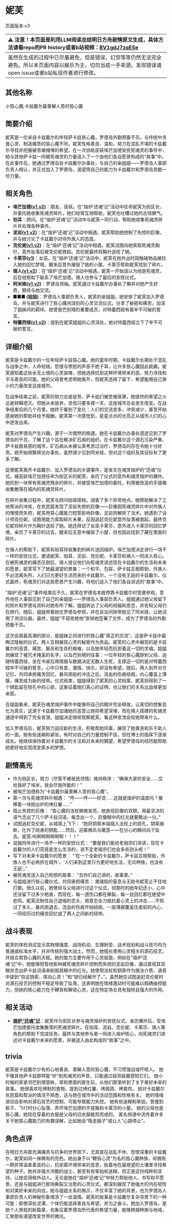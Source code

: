 # 妮芙
页面版本:v3
 

| :warning: 注意！本页面是利用LLM阅读总结明日方舟剧情原文生成，具体方法请看repo的PR history或者b站视频：[BV1gdJ7zqESe](https://www.bilibili.com/video/BV1gdJ7zqESe/)         |
|:----------------------------|
| 虽然在生成的过程中已尽量避免，但是错误，幻觉等等仍然无法完全避免。所以本页面内容以娱乐为主，切勿当成一手来源。发现错误请open issue或者b站私信作者进行修改。|



## 其他名称
小笞心魔;卡兹戴尔最善解人意的笞心魔
## 简要介绍
妮芙是一位来自卡兹戴尔的年轻萨卡兹笞心魔，罗德岛外勤预备干员。与传统中贪食心灵、制造痛苦的笞心魔不同，妮芙性格善良、温和，努力在混乱不堪的卡兹戴尔寻找并挖掘被苦难掩埋的希望。在一次协助巫妖埃芒加德安抚死魂灵的事件中，她与其他萨卡兹一同被死魂灵的力量送入了一个由他们各自愿景构成的“故事”中。在此事件后，她通过罗德岛驻卡兹戴尔办事处，与自己的亲姐姐——罗德岛人事部负责人相认，并正式加入了罗德岛，渴望用自己的能力为卡兹戴尔和罗德岛贡献一份力量。
## 相关角色
-   **埃芒加德([v1](../chars/extended_char_ai_mang_jia_de.md),[v2](extended_char_ai_mang_jia_de.md))**：朋友，巫妖。在“熔炉‘还魂’记”活动中任命妮芙为街区长，并委托她收集死魂灵碎片。她们经常互相帮助，妮芙也吐槽过她的古怪脾气。
-   **珀耳**：顾问。在“熔炉‘还魂’记”活动中与妮芙一同行动，帮助她收集死魂灵碎片并处理各种事件。
-   **泥岩([v1](../chars/char_311_mudrok.md),[v2](char_311_mudrok.md))**：在“熔炉‘还魂’记”活动中相遇。妮芙帮助她控制了失控的巨像，并与她讨论了卡兹戴尔对待外族人的态度。
-   **克伦妮([v1](../chars/extended_char_ke_lun_ni.md),[v2](extended_char_ke_lun_ni.md))**：在“熔炉‘还魂’记”活动中相遇。妮芙试图向她索取死魂灵胸针，意外坠落后被克伦妮救起。克伦妮最终将胸针送给了她。
-   **卡莱莎([v1](../chars/extended_char_ka_lai_sha.md))**：女巫。在“熔炉‘还魂’记”活动中，妮芙在她外出时因触碰物品被拉入她的回忆梦境，醒来后意外摧毁了她的小屋。卡莱莎帮助妮芙找到了碎片。
-   **锡人([v1](../chars/char_4151_tinman.md),[v2](char_4151_tinman.md))**：在“熔炉‘还魂’记”活动中相遇。妮芙一开始误以为他是死魂灵，后在他帮助下联系了埃芒加德。锡人也参与了最后的安抚仪式。
-   **阿米娅([v1](../chars/char_002_amiya.md),[v2](char_002_amiya.md))**：罗德岛领袖。妮芙通过卡兹戴尔办事处了解并对她产生好奇，期待与她交流。
-   **■■■ (姐姐)**：罗德岛人事部负责人，妮芙的亲姐姐。她安排了妮芙加入罗德岛，并与妮芙进行了笞心魔间深刻的心灵交流仪式，分享了秘密和痛苦，加深了姐妹间的羁绊。她曾是巴别塔的重要成员，对特蕾西娅有着牢不可破的誓言。
-   **特蕾西娅([v1](../chars/extended_char_te_lei_xi_ya.md),[v2](extended_char_te_lei_xi_ya.md))**：提到在妮芙姐姐的心灵深处，她对特蕾西娅立下了牢不可破的誓言。
## 详细介绍
妮芙是卡兹戴尔的一位年轻萨卡兹笞心魔。她的童年时期，卡兹戴尔长期处于混乱与战争之中，人命轻贱，怨恨与愤怒的声音不绝于耳，让许多笞心魔因此疯癫。妮芙感知着这些永无止境的心灵哀嚎，但她选择抗拒这种环境带来的恶，努力寻找和平与善良的可能。她的父母曾考虑带她离开，但妮芙选择了留下，希望能用自己渺小的力量改变这座城市。

在战争结束之前，妮芙的努力总是徒劳，萨卡兹们被苦难笼罩，她提供的希望之火总是转瞬熄灭。但她从未放弃，坚信只要多撑一天，这座城市总会发生改变。在战争结束后的几个月里，她终于看到了变化：人们的交流变多，冲突减少，甚至开始感谢她的帮助并给予报酬。妮芙第一次感觉到，星星点点的光亮正从城市人们的心中迸发出来。

妮芙对罗德岛产生兴趣，源于一次偶然的相遇。她在卡兹戴尔办事处遗迹见到了罗德岛的干员，了解了这个旨在解决矿石病的组织。在卡兹戴尔这个源石污染严重、萨卡兹极易感的城市，矿石病从未被认真考虑过治疗，罗德岛的存在令她十分好奇。她开始频繁拜访办事处，虽然很少见到阿米娅，但对这个组织及其目标有了更多了解。

促使妮芙离开卡兹戴尔、加入罗德岛的关键事件，是发生在魂灵熔炉的“还魂”仪式。被巫妖埃芒加德任命为街区长的妮芙，亲历了仪式的意外和魂灵熔炉的爆炸。她捡到一块带有死魂灵残余的碎片，并接受埃芒加德的委托，利用被改造的手提箱收集散落在城内的死魂灵碎片。

在碎片收集过程中，妮芙与顾问珀耳搭档，调查了多个异常地点。她帮助解决了工地帮派的冲突，在贫民窟发现了泥岩失控的巨像——巨像因死魂灵碎片中对外族人的憎恨而失控，妮芙用笞心魔能力短暂影响巨像，泥岩则解除了法术。她遇到了设计师克伦妮，试图用能力索取碎片未果，反因追赶克伦妮意外坠落被救起，最终克伦妮将碎片作为胸针送给了她。她还拜访了女巫卡莱莎，意外进入卡莱莎的回忆梦境，亲历了卡莱莎的过去，醒来后无意中摧毁了小屋，但也因此找到了藏在里面的碎片。

在锡人的帮助下，妮芙和珀耳将收集到的碎片送回熔炉。埃芒加德决定进行一场不一样的安抚仪式，邀请妮芙、珀耳、泥岩、克伦妮、卡莱莎和锡人一同进入核心。在被死魂灵的痛苦压倒后，锡人提议他们向死魂灵讲述现在卡兹戴尔的生活和未来的愿景。妮芙写下了她最渴望的景象：一个和平、包容，萨卡兹互相帮助，外族人不必流离失所，人们只为更好生活而来的卡兹戴尔，一个没有王庭的卡兹戴尔。仪式最终，死魂灵们对这些愿景产生兴趣，将他们送入了他们各自讲述的“故事”中。

“熔炉‘还魂’记”事件结束后不久，妮芙在罗德岛本舰停靠卡兹戴尔时受邀参观，意外地在人事部见到了自己的亲姐姐——罗德岛人事部负责人。姐姐通过她父母留下的照片和罗德岛资料对她有所了解。姐姐转达了父母的祝福和思念，并告知父母仍在旅行。随后，姐姐带着她在罗德岛参观，并在会议间隙带她见了阿米娅，让她试用了测试仪器。最终，姐姐“不容拒绝地”安排她签署了文件，成为了罗德岛的外勤预备干员。

这次会面最高潮的部分，是姐妹之间进行的笞心魔“真正的交流”。这是萨卡兹中最晦涩隐秘的仪式，两人互相展现心灵的秘密作为贡品。妮芙的心灵中展现的是卡兹戴尔的恶意、痛苦、厮杀和生存的艰难，以及她年轻而抗拒着这一切的灵魂。姐姐则展现了被咒术掩盖的名字，以及巴别塔的往事：一位年轻的笞心魔辞别父母，追随特蕾西娅，坐在书桌后用情报与数据决定无数人生死，支撑这一切的是对特蕾西娅牢不可破的誓言，心中只有爱、激情、快乐，却没有希望。随后，两人剖开对方记忆，共同承担痛苦回忆，暴风雨般的冲击之后，流血的伤痕结痂，内心覆盖上薄膜，痛苦成为新的纽带。仪式结束，姐姐得到了妮芙的心灵档案，妮芙则得到了一个钥匙留在锁孔中的心锁，这象征着她们真心的证明，也让她们的关系比血缘更加亲密。

在姐姐看来，妮芙在魂灵熔炉事件中能够将自己的期许完全释放，让真切的想象显化为真实，这源于卡兹戴尔加诸她的恶意让她将希望深埋，而在锡人搭建的死魂灵通道中得到了完全宣泄。姐姐决定继续观察妮芙，看这种宣泄会给她带来什么。

加入罗德岛后，妮芙努力适应新的生活，积极帮助同事，展现了她善良和乐于助人的一面。她有些迷糊和紧张，有时对自己的力量控制不佳，但在博士的指挥下逐渐成长。她继续保持着对卡兹戴尔的关注和对未来的期望，希望罗德岛的经历能帮助她更好地实现改变家乡的梦想。
## 剧情高光
*   作为街区长，努力（尽管不被居民领情）维持秩序：
    “确保大家的安全......交给我好了埃米，我会尽我所能的！”
*   被埃芒加德称为“卡兹戴尔最善解人意的笞心魔”。
*   第一次与死魂灵碎片相遇：
    “呼——呼——好烫......这就是熔炉的温度吗？像捧着一块刚出炉的烤红薯......”
*   阻止失控的巨像：
    “笞心魔的法杖微微发亮，她直视巨像的双眼，用最坚决的语气念出了几个萨卡兹词语，每念出一个，巨像眼中的红光就要黯淡一分。”
*   试图追赶克伦妮，从城墙上飞下：
    “她将钥索末端插入法杖上的锁孔，钥索崩断，化作了绕身的钥匙......然后，迎着微风与暖意——在分心的瞬间向下坠去。妮芙:呜啊啊啊啊啊啊！！！”
*   说服同伴进行一场不一样的安抚仪式：
    “要是我们能给老祖宗们讲讲，现在卡兹戴尔的人们究竟是怎么生活的，说不定老祖宗们也会多些劲头呢！”
*   写下对未来卡兹戴尔的愿景：
    “‘在一个全新的卡兹戴尔，萨卡兹互相帮助，外族人也不必再挤在城外’。‘人们来到这里只为更好地生活，无论种族，也没有王庭’。”
*   被死魂灵送入自己构想的故事：
    “去你们自己讲的，故事里。”
*   与姐姐进行笞心魔仪式，共同承担痛苦：
    潮涌般的窒息与无助令妮芙止不住地打颤。很久以前，她曾经与父母进行过这个仪式，但那时的她年纪还小，心中还没留下过多少疤痕，而现在，每一道伤口都在撕裂，每一丝回忆都在绝望中悲鸣。妮芙压制住自己退缩的念头，用意志全力抵抗着心灵上的冲击......不知过了多久，暴风雨退去，流血的伤痕开始结痂，一层薄膜覆盖住柔软的内心，一同经历过的痛苦回忆成了两人之间新的纽带。
## 战斗表现
妮芙的体检测试显示其物理强度、战场机动、生理耐受、战术规划和战斗技巧均为普通或标准水平，并非传统的强大战士。然而，她擅长使用心灵相关的源石技艺，并结合其笞心魔的天赋。她的能力主要作用于心灵层面，例如在“熔炉‘还魂’记”中，她能够短暂地影响被死魂灵碎片控制而失控的泥岩巨像，通过直视其双眼并念出萨卡兹词语来削弱其眼中的红光。她使用法杖和钥索作为施法介质，语音中提到“将这钥索，挥向心灵！”和“锁已经解开了。”。虽然她在试图追赶克伦妮时对源石技艺的控制不稳定导致了坠落，这表明她在情绪激动时可能难以精确操控能力，但她的核心能力在于鞭笞和解锁心灵，这在特定场合具有独特且强大的作用。
## 相关活动
-   **[熔炉“还魂”记](../stories/act17mini.md)**：妮芙作为街区长参与魂灵熔炉的安抚仪式，亲历爆炸后，受埃芒加德委托收集散落的死魂灵碎片。在珀耳、泥岩、克伦妮、卡莱莎、锡人等角色的帮助下完成任务。最终与其他参与者一同进入熔炉核心，向死魂灵们讲述对卡兹戴尔未来的愿景，并被送入由此构成的“故事”之中。
## trivia
妮芙是卡兹戴尔少有的心地善良、善解人意的笞心魔，不习惯强迫或吓唬人。
她不像其他萨卡兹那样能“听”到死魂灵的声音，只能通过探测装置感知它们。
她小时候的家紧邻巴别塔营帐，常和里面的医生玩，从他们那里听到了关于美好未来的故事。
她很喜欢吃烤制的食物，提到过烤红薯、烤面团、烤兽肉。
她对卡兹戴尔贫民窟和帮派的情况不熟悉，这与她在城市中的活动范围和性格有关。
她的情绪波动会影响对源石技艺的控制，可能导致能力失控。
她有些迷糊和笨拙，曾撞到柜子、飞行时分心坠落、弄坏埃芒加德的手提箱和卡莱莎的小屋。
她的父母也是笞心魔，她现在穿着的衣服是父母的旧衣服裁剪而成的。
匿名频道中流传着许多关于她笞心魔能力的有趣误解，比如她会“吸走脑子”或让人“心跳停止”。
## 角色点评
在明日方舟那充满痛苦与抗争的世界观下，尤其是在战乱不休、怨恨深重的卡兹戴尔，妮芙如同一抹稀有的亮色。她出身于以“鞭笞心灵”为名的笞心魔种族，却拥有一颗异常温柔善良的心，抗拒着环境带来的恶意，执着地在最绝望的土壤里寻找希望的种子。她并非强大冷酷的战士，甚至有些笨拙和迷糊，但正是这份纯粹和坚持，让她显得格外动人。无论是她在“熔炉‘还魂’记”中努力帮助他人、书写和平愿景，还是与姐姐进行那场撕裂又治愈的心灵仪式，都深刻展现了她强大的内在韧性和对美好未来的向往。她与姐姐关系的揭示，不仅丰富了她的背景，也为罗德岛人事部负责人的神秘形象增添了一丝温情。妮芙的故事是卡兹戴尔复杂背景下的一种可能：即使深处泥潭，个体仍能选择善良与希望，并为之奋斗。她加入罗德岛，是她个人旅程的新篇章，也象征着罗德岛所代表的希望力量，能够跨越种族与地域，汇聚那些渴望改变世界的微光。
